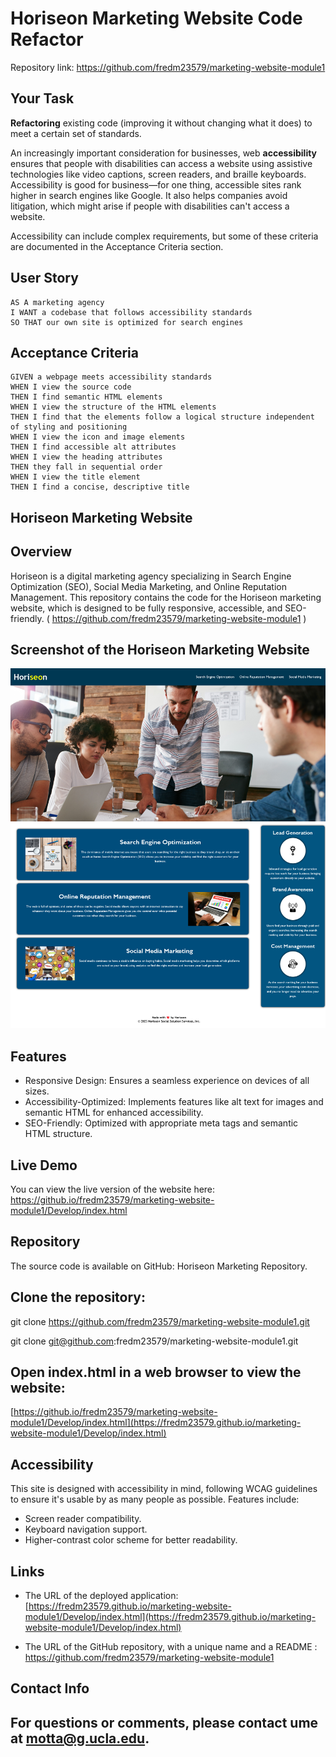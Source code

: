 # Horiseon Marketing Website Code Refactor
   Repository link:
      https://github.com/fredm23579/marketing-website-module1

## Your Task

**Refactoring** existing code (improving it without changing what it does) to meet a certain set of standards.  

An increasingly important consideration for businesses, web **accessibility** ensures that people with disabilities can access a website using assistive technologies like video captions, screen readers, and braille keyboards. Accessibility is good for business&mdash;for one thing, accessible sites rank higher in search engines like Google. It also helps companies avoid litigation, which might arise if people with disabilities can't access a website.

Accessibility can include complex requirements, but some of these criteria are documented in the Acceptance Criteria section.

## User Story

```
AS A marketing agency
I WANT a codebase that follows accessibility standards
SO THAT our own site is optimized for search engines
```

## Acceptance Criteria

```
GIVEN a webpage meets accessibility standards
WHEN I view the source code
THEN I find semantic HTML elements
WHEN I view the structure of the HTML elements
THEN I find that the elements follow a logical structure independent of styling and positioning
WHEN I view the icon and image elements
THEN I find accessible alt attributes
WHEN I view the heading attributes
THEN they fall in sequential order
WHEN I view the title element
THEN I find a concise, descriptive title
```

## Horiseon Marketing Website

## Overview

Horiseon is a digital marketing agency specializing in Search Engine Optimization (SEO), Social Media Marketing, and Online Reputation Management. This repository contains the code for the Horiseon marketing website, which is designed to be fully responsive, accessible, and SEO-friendly.
( https://github.com/fredm23579/marketing-website-module1 )

## Screenshot of the Horiseon Marketing Website
![Alt text](image.png)



## Features

* Responsive Design: Ensures a seamless experience on devices of all sizes.
* Accessibility-Optimized: Implements features like alt text for images and semantic HTML for enhanced accessibility.
* SEO-Friendly: Optimized with appropriate meta tags and semantic HTML structure.

## Live Demo

You can view the live version of the website here: https://github.io/fredm23579/marketing-website-module1/Develop/index.html

## Repository

The source code is available on GitHub: Horiseon Marketing Repository.

## Clone the repository:

git clone https://github.com/fredm23579/marketing-website-module1.git

git clone git@github.com:fredm23579/marketing-website-module1.git

## Open index.html in a web browser to view the website:

[https://github.io/fredm23579/marketing-website-module1/Develop/index.html](https://fredm23579.github.io/marketing-website-module1/Develop/index.html)

## Accessibility

This site is designed with accessibility in mind, following WCAG guidelines to ensure it's usable by as many people as possible. Features include:

* Screen reader compatibility.
* Keyboard navigation support.
* Higher-contrast color scheme for better readability.

## Links

* The URL of the deployed application: [https://fredm23579.github.io/marketing-website-module1/Develop/index.html](https://fredm23579.github.io/marketing-website-module1/Develop/index.html)

* The URL of the GitHub repository, with a unique name and a README : https://github.com/fredm23579/marketing-website-module1

## Contact Info
For questions or comments, please contact ume at motta@g.ucla.edu.
---

